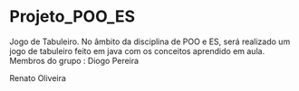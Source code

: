 # Projeto_POO_ES
Jogo de Tabuleiro.
No âmbito da disciplina de POO e ES, será realizado um jogo de tabuleiro feito em java com os conceitos aprendido em aula.
Membros do grupo :
Diogo Pereira

Renato Oliveira
